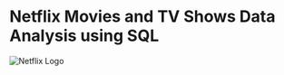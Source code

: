 # Netflix Movies and TV Shows Data Analysis using SQL

![Netflix Logo](https://pixabay.com/illustrations/netflix-netflix-logo-transmission-5947489/)
